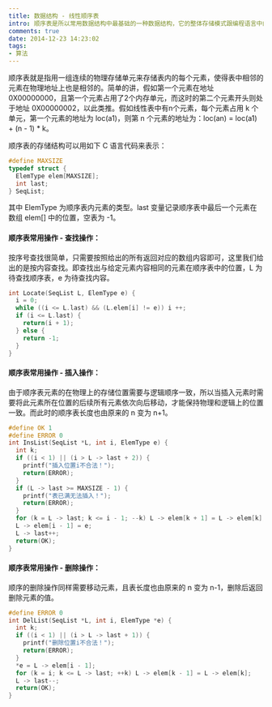 ```yaml
---
title: 数据结构 - 线性顺序表
intro: 顺序表是所以常用数据结构中最基础的一种数据结构，它的整体存储模式跟编程语言中的数组类型十分相似。所以可以很简单的用数组来模拟顺序表中的存储过程。好久没有碰数据结构的东西了，今天就让我们来慢慢回忆，从数据结构到算法的第一步 - 顺序表。
comments: true
date: 2014-12-23 14:23:02
tags: 
- 算法
---
```


顺序表就是指用一组连续的物理存储单元来存储表内的每个元素，使得表中相邻的元素在物理地址上也是相邻的。简单的讲，假如第一个元素在地址 0X00000000，且第一个元素占用了2个内存单元，而这时的第二个元素开头则处于地址 0X00000002，以此类推。假如线性表中有n个元素，每个元素占用 k 个单元，第一个元素的地址为 loc(a1)，则第 n 个元素的地址为：loc(an) = loc(a1) + (n - 1) * k。

顺序表的存储结构可以用如下 C 语言代码来表示：

```c
#define MAXSIZE
typedef struct {
  ElemType elem[MAXSIZE];
  int last;
} SeqList;
```
其中 ElemType 为顺序表内元素的类型。last 变量记录顺序表中最后一个元素在数组 elem[] 中的位置，空表为 -1。
#### 顺序表常用操作 - 查找操作：

按序号查找很简单，只需要按照给出的所有返回对应的数组内容即可，这里我们给出的是按内容查找。即查找出与给定元素内容相同的元素在顺序表中的位置，L 为待查找顺序表，e 为待查找内容。

```c
int Locate(SeqList L, ElemType e) {
  i = 0;
  while ((i <= L.last) && (L.elem[i] != e)) i ++;
  if (i <= L.last) {
    return(i + 1);
  } else {
    return -1;
  } 
}
```

#### 顺序表常用操作 - 插入操作：
由于顺序表元素的在物理上的存储位置需要与逻辑顺序一致，所以当插入元素时需要将此元素所在位置的后续所有元素依次向后移动，才能保持物理和逻辑上的位置一致。而此时的顺序表长度也由原来的 n 变为 n+1。

```c
#define OK 1
#define ERROR 0
int InsList(SeqList *L, int i, ElemType e) {
  int k;
  if ((i < 1) || (i > L -> last + 2)) {
    printf("插入位置i不合法！");
    return(ERROR);
  }
  if (L -> last >= MAXSIZE - 1) {
    printf("表已满无法插入！");
    return(ERROR);
  }
  for (k = L -> last; k <= i - 1; --k) L -> elem[k + 1] = L -> elem[k];
  L -> elem[i - 1] = e;
  L -> last++;
  return(OK);
}
```

#### 顺序表常用操作 - 删除操作：
顺序的删除操作同样需要移动元素，且表长度也由原来的 n 变为 n-1，删除后返回删除元素的值。

```c
#define ERROR 0
int DelList(SeqList *L, int i, ElemType *e) {
  int k;
  if ((i < 1) || (i > L -> last + 1)) {
    printf("删除位置i不合法！");
    return(ERROR);
  }
  *e = L -> elem[i - 1];
  for (k = i; k <= L -> last; ++k) L -> elem[k - 1] = L -> elem[k];
  L -> last--;
  return(OK);
}
```
